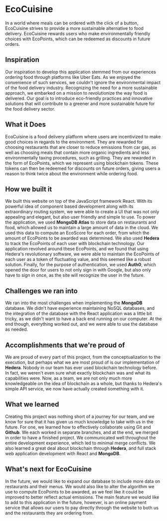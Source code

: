 # EcoCuisine
In a world where meals can be ordered with the click of a button, EcoCuisine strives to provide a more sustainable alternative to food delivery. EcoCuisine rewards users who make environmentally friendly choices with EcoPoints, which can be redeemed as discounts in future orders. 

## Inspiration
Our inspiration to develop this application stemmed from our experiences ordering food through platforms like Uber Eats. As we enjoyed the convenience of such services, we couldn't ignore the environmental impact of the food delivery industry. Recognizing the need for a more sustainable approach, we embarked on a mission to revolutionize the way food is delivered. Our goal is to introduce eco-friendly practices and innovative solutions that will contribute to a greener and more sustainable future for the food delivery sector.

## What it Does
EcoCuisine is a food delivery platform where users are incentivized to make good choices in regards to the environment. They are rewarded for choosing restaurants that are closer to reduce emissions from car gas, as well as choosing meals that contain more organic ingredients and less environmentally taxing procedures, such as grilling. They are rewarded in the form of EcoPoints, which we represent using blockchain tokens. These tokens can then be redeemed for discounts on future orders, giving users a reason to think twice about the environment while ordering food.

## How we built it
We built this website on top of the JavaScript framework React. With its powerful idea of component based development along with its extraordinary routing system, we were able to create a UI that was not only appealing and elegant, but also user friendly and simple to use. To power the application, we used **MongoDB Atlas** to store data on restaurants and food, which allowed us to maintain a large amount of data in the cloud. We used this data to compute an EcoScore for each order, from which the amount of EcoPoints to be awarded was determined. We also used **Hedera** to track the EcoPoints of each user with blockchain technology. Our application revolved around these EcoPoints, and we found that using Hedera's revolutionary software, we were able to maintain the EcoPoints of each user as a token of fluctuating value, and this seemed like a robust solution. Finally, for the purpose of authentication, we used **Auth0**, which opened the door for users to not only sign in with Google, but also only have to sign in once, as the site will recognize the user in the future.

## Challenges we ran into
We ran into the most challenges when implementing the **MongoDB** database. We didn't have experience maintaining NoSQL databases, and the integration of the database with the React application was a little bit tricky, as we didn't want to have a back end running on our computer. At the end though, everything worked out, and we were able to use the database as needed. 

## Accomplishments that we're proud of
We are proud of every part of this project, from the conceptualization to the execution, but perhaps what we are most proud of is our implementation of **Hedera**. Nobody in our team has ever used blockchain technology before. In fact, we weren't even sure what exactly blockchain was and what its capabilities were. Now, as a team, we are not only much more knowledgeable on the idea of blockchain as a whole, but thanks to Hedera's simple API service, we now have actually created something with it.

## What we learned
Creating this project was nothing short of a journey for our team, and we know for sure that it has given us much knowledge to take with us in the future. For one, we learned how to effectively collaborate using Git and **Github**. We each worked in separate branches, and at the end, we merged in order to have a finished project. We communicated well throughout the entire development experience, which led to minimal merge conflicts. We also learned a great deal about blockchain through **Hedera**, and full stack web application development with React and **MongoDB**.

## What's next for EcoCuisine
In the future, we would like to expand our database to include more data on restaurants and their menus. We would also like to alter the algorithm we use to compute EcoPoints to be awarded, as we feel like it could be improved to better reflect actual emissions. The main feature we would like to add to this application in the future, however, is an online payment service that allows our users to pay directly through the website to both us and the restaurants they are ordering from. 